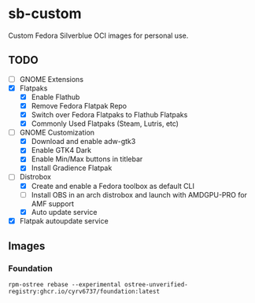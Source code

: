 # sb-custom

Custom Fedora Silverblue OCI images for personal use.



## TODO

- [ ] GNOME Extensions
- [X] Flatpaks
  - [X] Enable Flathub
  - [X] Remove Fedora Flatpak Repo
  - [X] Switch over Fedora Flatpaks to Flathub Flatpaks
  - [X] Commonly Used Flatpaks (Steam, Lutris, etc)
- [ ] GNOME Customization
  - [X] Download and enable adw-gtk3
  - [X] Enable GTK4 Dark
  - [X] Enable Min/Max buttons in titlebar
  - [X] Install Gradience Flatpak 
- [ ] Distrobox
   - [X] Create and enable a Fedora toolbox as default CLI
   - [ ] Install OBS in an arch distrobox and launch with AMDGPU-PRO for AMF support
   - [X] Auto update service 
- [X] Flatpak autoupdate service

## Images

### Foundation

```
rpm-ostree rebase --experimental ostree-unverified-registry:ghcr.io/cyrv6737/foundation:latest
```
